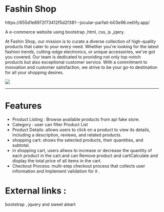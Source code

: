 
<h1>Fashin Shop</h1>
https://655d1e8972f73412f5d2f381--jocular-parfait-b03e96.netlify.app/
<br>
<p>A e-commerce website using bootstrap ,html, css, js ,jqery.</p>
<p>At Fashin Shop, our mission is to curate a diverse collection of high-quality products that cater to your every need. Whether you're looking for the latest fashion trends, cutting-edge electronics, or unique accessories, we've got you covered. Our team is dedicated to providing not only top-notch products but also exceptional customer service. With a commitment to innovation and customer satisfaction, we strive to be your go-to destination for all your shopping desires.</p>
<img src="https://github.com/Raghad-Khatatba/Training2/assets/92331567/ff02fc13-8136-4c89-aba0-03e8d5f944d5">
<br>
<hr>
<h1>Features</h1>
<ul>
  <li>Product Listing : Browse available products from api fake store.</li>
  <li>Category : user can filter Product List </li>
  <li>Product Details: allows users to click on a product to view its details, including a description, reviews, and related products.</li>
  <li>shopping cart: shows the selected products, their quantities, and subtotal.</li>
  <li>in shopping cart, users allwos to increase or decrease the quantity of each product in the cart.and can Remove product and cartCalculate and display the total price of all items in the cart.</li>
  <li>Checkout Process: multi-step checkout process that collects user information and Implement validation for it .</li>
</ul>
<h1>External links :</h1>
<p>bootstrap , jquery and sweet aleart</p>
